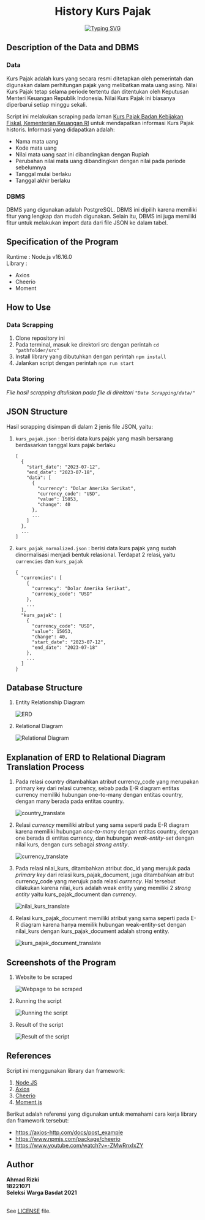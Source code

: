 <h1 align="center">History Kurs Pajak</h1>

<p align="center">
  <!-- Typing SVG by DenverCoder1 - https://github.com/DenverCoder1/readme-typing-svg -->
<a href="https://git.io/typing-svg"><img src="https://readme-typing-svg.demolab.com?font=Jetbrains+Mono&pause=800&color=71BCE1&center=true&vCenter=true&width=500&lines=SELEKSI+WARGA+BASDAT+2023;Ahmad+Rizki;18221071" alt="Typing SVG" /></a>
</p>

## Description of the Data and DBMS

### Data

Kurs Pajak adalah kurs yang secara resmi ditetapkan oleh pemerintah dan digunakan dalam perhitungan pajak yang melibatkan mata uang asing. Nilai Kurs Pajak tetap selama periode tertentu dan ditentukan oleh Keputusan Menteri Keuangan Republik Indonesia. Nilai Kurs Pajak ini biasanya diperbarui setiap minggu sekali.

Script ini melakukan scraping pada laman [Kurs Pajak Badan Kebijakan Fiskal, Kementerian Keuangan RI](https://fiskal.kemenkeu.go.id/informasi-publik/kurs-pajak) untuk mendapatkan informasi Kurs Pajak historis. Informasi yang didapatkan adalah:

- Nama mata uang
- Kode mata uang
- Nilai mata uang saat ini dibandingkan dengan Rupiah
- Perubahan nilai mata uang dibandingkan dengan nilai pada periode sebelumnya
- Tanggal mulai berlaku
- Tanggal akhir berlaku

### DBMS

DBMS yang digunakan adalah PostgreSQL. DBMS ini dipilih karena memiliki fitur yang lengkap dan mudah digunakan. Selain itu, DBMS ini juga memiliki fitur untuk melakukan import data dari file JSON ke dalam tabel.

## Specification of the Program

Runtime : Node.js v16.16.0
<br>Library :
- Axios
- Cheerio
- Moment

## How to Use

### Data Scrapping

1. Clone repository ini
2. Pada terminal, masuk ke direktori src dengan perintah `cd "pathfolder/src"`
3. Install library yang dibutuhkan dengan perintah `npm install`
4. Jalankan script dengan perintah `npm run start`

### Data Storing

_File hasil scrapping dituliskan pada file di direktori `"Data Scrapping/data/"`_

## JSON Structure

Hasil scrapping disimpan di dalam 2 jenis file JSON, yaitu:

1. `kurs_pajak.json` : berisi data kurs pajak yang masih bersarang berdasarkan tanggal kurs pajak berlaku
    ```
    [
      {
        "start_date": "2023-07-12",
        "end_date": "2023-07-18",
        "data": [
          {
            "currency": "Dolar Amerika Serikat",
            "currency_code": "USD",
            "value": 15053,
            "change": 40
          },
          ...
        ]
      },
      ...
    ]
   ```
2. `kurs_pajak_normalized.json` : berisi data kurs pajak yang sudah dinormalisasi menjadi bentuk relasional. Terdapat 2 relasi, yaitu `currencies` dan `kurs_pajak`
    ```
    {
      "currencies": [
        {
          "currency": "Dolar Amerika Serikat",
          "currency_code": "USD"
        },
        ...
      ],
      "kurs_pajak": [
        {
          "currency_code": "USD",
          "value": 15053,
          "change": 40,
          "start_date": "2023-07-12",
          "end_date": "2023-07-18"
        },
        ...
      ]
    }
    ```

## Database Structure

1. Entity Relationship Diagram
   
   ![ERD](./Data%20Storing/design/ERD_Kurs.png)
2. Relational Diagram
   
   ![Relational Diagram](./Data%20Storing/design/Relational_Kurs.png)

## Explanation of ERD to Relational Diagram Translation Process

1. Pada relasi country ditambahkan atribut currency_code yang merupakan primary key dari relasi currency, sebab pada E-R diagram entitas currency memiliki hubungan one-to-many dengan entitas country, dengan many berada pada entitas country.
   
   ![country_translate](Data%20Storing/design/country_translate.png)

2. Relasi *currency* memiliki atribut yang sama seperti pada E-R diagram karena memiliki hubungan *one-to-many* dengan entitas country, dengan one berada di entitas currency, dan hubungan *weak-entity-set* dengan nilai kurs, dengan curs sebagai *strong entity*.
   
   ![currency_translate](Data%20Storing/design/currency_tranlate.png)

3. Pada relasi nilai_kurs, ditambahkan atribut doc_id yang merujuk pada *primary key* dari relasi kurs_pajak_document, juga ditambahkan atribut currency_code yang merujuk pada relasi *currency*. Hal tersebut dilakukan karena nilai_kurs adalah weak entity yang memiliki 2 *strong entity* yaitu kurs_pajak_document dan *currency*.
   
   ![nilai_kurs_translate](Data%20Storing/design/nilai_kurs_translate.png)

4. Relasi kurs_pajak_document memiliki atribut yang sama seperti pada E-R diagram karena hanya memilik hubungan weak-entity-set dengan nilai_kurs dengan kurs_pajak_document adalah strong entity.
   
   ![kurs_pajak_document_translate](Data%20Storing/design/kurs_pajak_document_translate.png)

## Screenshots of the Program

1. Website to be scraped
   
   ![Webpage to be scraped](./Data%20Scraping/screenshot/Website.png)

2. Running the script
   
   ![Running the script](./Data%20Scraping/screenshot/CLI.png)

3. Result of the script
   
   ![Result of the script](./Data%20Scraping/screenshot/JSON.png)


## References

Script ini menggunakan library dan framework:

1. [Node JS](https://nodejs.org)
2. [Axios](https://github.com/axios/axios)
3. [Cheerio](https://github.com/cheeriojs/cheerio)
4. [Moment.js](https://github.com/moment/moment)

Berikut adalah referensi yang digunakan untuk memahami cara kerja library dan framework tersebut:
- https://axios-http.com/docs/post_example
- https://www.npmjs.com/package/cheerio
- https://www.youtube.com/watch?v=-ZMwRnxIxZY

## Author

**Ahmad Rizki
<br>18221071
<br>Seleksi Warga Basdat 2021**

<br>See [LICENSE](LICENSE) file.